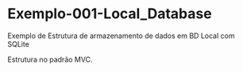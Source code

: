 # Exemplo-001-Local_Database
Exemplo de Estrutura de armazenamento de dados em BD Local com SQLite

Estrutura no padrão MVC.

